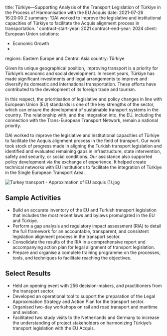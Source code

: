 
title: Türkiye—Supporting Analysis of the Transport Legislation of Türkiye in the
  Process of Harmonisation with the EU Acquis
date: 2021-07-26 16:20:00 Z
summary: 'DAI worked to improve the legislative and institutional capacities of Türkiye
  to facilitate the Acquis alignment process in transportation. '
contract-start-year: 2021
contract-end-year: 2024
client: European Union
solutions:
- Economic Growth
-
regions: Eastern Europe and Central Asia
country: Türkiye


Given its unique geographical position, improving transport is a priority for Türkiye’s economic and social development. In recent years, Türkiye has made significant investments and legal arrangements to improve and diversify its domestic and international transportation. These efforts have contributed to the development of its foreign trade and tourism.

In this respect, the prioritisation of legislative and policy changes in line with European Union (EU) standards is one of the key strengths of the sector, which can ensure the development of sustainable transport systems in the country. The relationship with, and the integration into, the EU, including the connection with the Trans-European Transport Network, remain a national priority.

DAI worked to improve the legislative and institutional capacities of Türkiye to facilitate the Acquis alignment process in the field of transport. Our work took stock of progress made in aligning the Turkish transport legislation and identified and evaluated remaining gaps in infrastructure, state intervention, safety and security, or social conditions. Our assistance also supported policy development via the exchange of experience. It helped create technical networks with EU institutions to facilitate the integration of Türkiye in the Single European Transport Area.

![Turkey transport - Approximation of EU acquis (1).jpg](/uploads/Turkey%20transport%20-%20Approximation%20of%20EU%20acquis%20(1).jpg)

## Sample Activities

* Build an accurate inventory of the EU and Turkish transport legislation that includes the most recent laws and bylaws promulgated in the EU and Türkiye.
* Perform a gap analysis and regulatory impact assessment (RIA) to detail the full framework for an accountable, transparent, and consistent legislation alignment process in the transport sector.
* Consolidate the results of the RIA in a comprehensive report and accompanying action plan for legal alignment of transport legislation.
* Prepare and organise a complete training programme on the processes, tools, and techniques to facilitate reaching the objectives.

## Select Results

* Held an opening event with 256 decision-makers, and practitioners from the transport sector.
* Developed an operational tool to support the preparation of the Legal Approximation Strategy and Action Plan for the transport sector.
* Organised two-day workshops on rail and road transport and maritime and aviation.
* Facilitated two study visits to the Netherlands and Germany to increase the understanding of project stakeholders on harmonizing Türkiye’s transport legislation with the EU Acquis.
